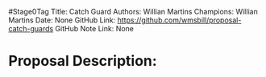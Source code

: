 #Stage0Tag
Title: Catch Guard
Authors: Willian Martins
Champions: Willian Martins
Date: None
GitHub Link: https://github.com/wmsbill/proposal-catch-guards
GitHub Note Link: None

# Proposal Description:
